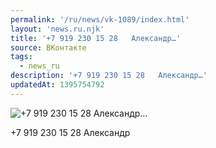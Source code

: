 ```yaml
---
permalink: '/ru/news/vk-1089/index.html'
layout: 'news.ru.njk'
title: '+7 919 230 15 28   Александр…'
source: ВКонтакте
tags:
  - news_ru
description: '+7 919 230 15 28   Александр…'
updatedAt: 1395754792
---
```

![+7 919 230 15 28   Александр…](https://sun9-70.userapi.com/impf/ZA1plyfpbb_h5GxZs1vI_CMMgNI6-wn_1KVyZA/eLW-iXtfh-0.jpg?size=700x637&quality=96&proxy=1&sign=78dff8b7d8f351a12c651c1817a3c19b&c_uniq_tag=uV-hF7G9Agk1i06qQ-qZ6vhXXZqRoT5-5i3vskf1JSw&type=album)

+7 919 230 15 28   Александр
